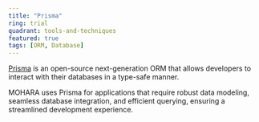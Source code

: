 ```yaml
---
title: "Prisma"
ring: trial
quadrant: tools-and-techniques
featured: true
tags: [ORM, Database]
---
```


[Prisma](https://www.prisma.io/) is an open-source next-generation ORM that allows developers to interact with their databases in a type-safe manner.

MOHARA uses Prisma for applications that require robust data modeling, seamless database integration, and efficient querying, ensuring a streamlined development experience.
